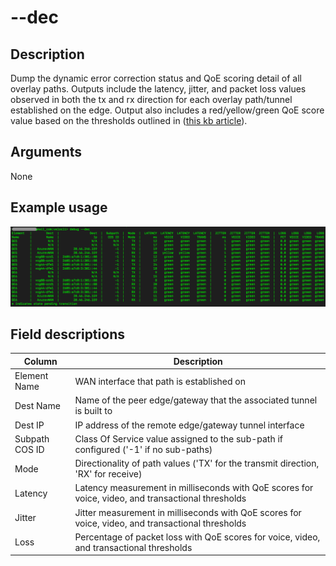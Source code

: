#	--dec

##	Description
Dump the dynamic error correction status and QoE scoring detail of all overlay paths.  Outputs include the latency, jitter, and packet loss values observed in both the tx and rx direction for each overlay path/tunnel established on the edge.  Output also includes a red/yellow/green QoE score value based on the thresholds outlined in ([this kb article](https://knowledge.broadcom.com/external/article/330715/vmware-sdwan-edge-link-selection-behavio.html)).

##  Arguments
None

##  Example usage
![image](Images/dec.png)

##  Field descriptions
| Column | Description |
|---|---|
| Element Name | WAN interface that path is established on |
| Dest Name | Name of the peer edge/gateway that the associated tunnel is built to |
| Dest IP | IP address of the remote edge/gateway tunnel interface |
| Subpath COS ID | Class Of Service value assigned to the sub-path if configured ('-1' if no sub-paths) |
| Mode | Directionality of path values ('TX' for the transmit direction, 'RX' for receive) |
| Latency | Latency measurement in milliseconds with QoE scores for voice, video, and transactional thresholds |
| Jitter | Jitter measurement in milliseconds with QoE scores for voice, video, and transactional thresholds |
| Loss | Percentage of packet loss with QoE scores for voice, video, and transactional thresholds |